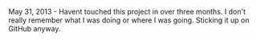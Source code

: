 May 31, 2013 - Havent touched this project in over three months. I don't really remember what I was doing or where I was going. Sticking it up on GitHub anyway.
